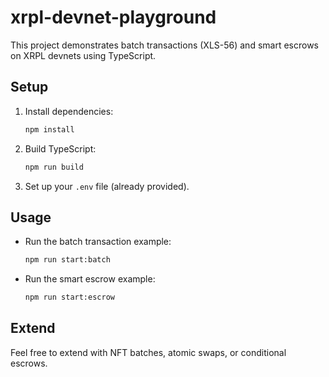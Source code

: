# xrpl-devnet-playground

This project demonstrates batch transactions (XLS-56) and smart escrows on XRPL devnets using TypeScript.

## Setup

1. Install dependencies:
   ```bash
   npm install
   ```
2. Build TypeScript:
   ```bash
   npm run build
   ```
3. Set up your `.env` file (already provided).

## Usage

- Run the batch transaction example:
  ```bash
  npm run start:batch
  ```
- Run the smart escrow example:
  ```bash
  npm run start:escrow
  ```

## Extend
Feel free to extend with NFT batches, atomic swaps, or conditional escrows.
